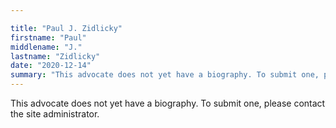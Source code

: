 ```yaml
---

title: "Paul J. Zidlicky"
firstname: "Paul"
middlename: "J."
lastname: "Zidlicky"
date: "2020-12-14"
summary: "This advocate does not yet have a biography. To submit one, please contact the site administrator."
---
```

This advocate does not yet have a biography. To submit one, please contact the site administrator.

